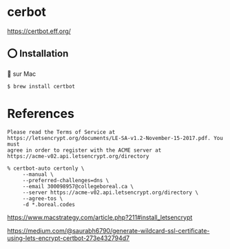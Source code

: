 # cerbot

https://certbot.eff.org/

## :o: Installation

:apple: sur Mac

```
$ brew install certbot
```


# References

```
Please read the Terms of Service at
https://letsencrypt.org/documents/LE-SA-v1.2-November-15-2017.pdf. You must
agree in order to register with the ACME server at
https://acme-v02.api.letsencrypt.org/directory
```


```
% certbot-auto certonly \
     --manual \
     --preferred-challenges=dns \
     --email 300098957@collegeboreal.ca \ 
     --server https://acme-v02.api.letsencrypt.org/directory \
     --agree-tos \
     -d *.boreal.codes
```


https://www.macstrategy.com/article.php?211#install_letsencrypt

https://medium.com/@saurabh6790/generate-wildcard-ssl-certificate-using-lets-encrypt-certbot-273e432794d7
